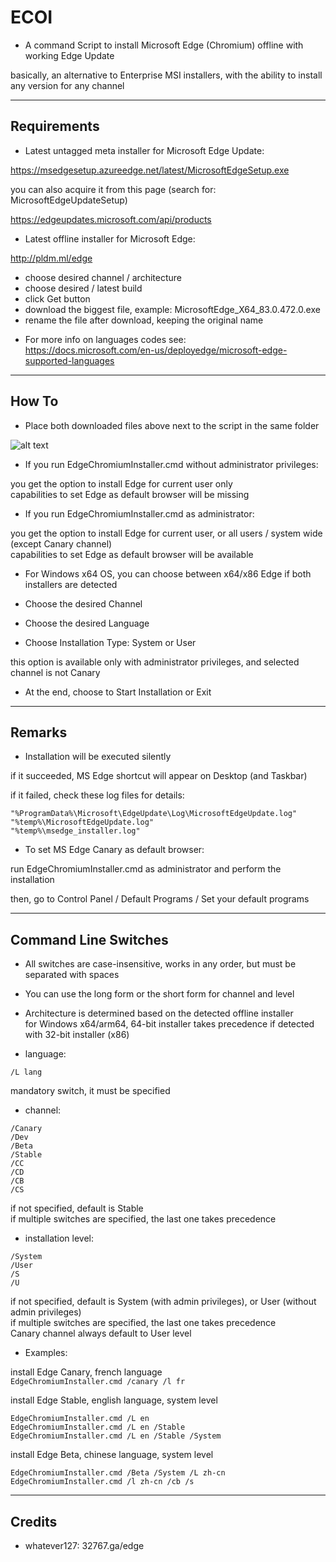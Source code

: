 # ECOI

* A command Script to install Microsoft Edge (Chromium) offline with working Edge Update

basically, an alternative to Enterprise MSI installers, with the ability to install any version for any channel

______________________________

## Requirements

* Latest untagged meta installer for Microsoft Edge Update:

https://msedgesetup.azureedge.net/latest/MicrosoftEdgeSetup.exe

you can also acquire it from this page (search for: MicrosoftEdgeUpdateSetup)

https://edgeupdates.microsoft.com/api/products

* Latest offline installer for Microsoft Edge:

http://pldm.ml/edge

- choose desired channel / architecture  
- choose desired / latest build  
- click Get button  
- download the biggest file, example: MicrosoftEdge_X64_83.0.472.0.exe  
- rename the file after download, keeping the original name

* For more info on languages codes see:  
https://docs.microsoft.com/en-us/deployedge/microsoft-edge-supported-languages

______________________________

## How To

* Place both downloaded files above next to the script in the same folder

![alt text](https://i.imgur.com/zutP24L.png)

* If you run EdgeChromiumInstaller.cmd without administrator privileges:

you get the option to install Edge for current user only  
capabilities to set Edge as default browser will be missing

* If you run EdgeChromiumInstaller.cmd as administrator:

you get the option to install Edge for current user, or all users / system wide (except Canary channel)  
capabilities to set Edge as default browser will be available

* For Windows x64 OS, you can choose between x64/x86 Edge if both installers are detected

* Choose the desired Channel

* Choose the desired Language
 
* Choose Installation Type: System or User

this option is available only with administrator privileges, and selected channel is not Canary

* At the end, choose to Start Installation or Exit

______________________________

## Remarks

* Installation will be executed silently

if it succeeded, MS Edge shortcut will appear on Desktop (and Taskbar)

if it failed, check these log files for details:

```
"%ProgramData%\Microsoft\EdgeUpdate\Log\MicrosoftEdgeUpdate.log"
"%temp%\MicrosoftEdgeUpdate.log"
"%temp%\msedge_installer.log"
```

* To set MS Edge Canary as default browser:

run EdgeChromiumInstaller.cmd as administrator and perform the installation

then, go to Control Panel / Default Programs / Set your default programs

______________________________

## Command Line Switches

* All switches are case-insensitive, works in any order, but must be separated with spaces

* You can use the long form or the short form for channel and level

* Architecture is determined based on the detected offline installer  
for Windows x64/arm64, 64-bit installer takes precedence if detected with 32-bit installer (x86)

- language:

`/L lang`

mandatory switch, it must be specified

- channel:

```
/Canary
/Dev
/Beta
/Stable
/CC
/CD
/CB
/CS
```

if not specified, default is Stable  
if multiple switches are specified, the last one takes precedence

- installation level:

```
/System
/User
/S
/U
```

if not specified, default is System (with admin privileges), or User (without admin privileges)  
if multiple switches are specified, the last one takes precedence  
Canary channel always default to User level

* Examples:

install Edge Canary, french language  
`EdgeChromiumInstaller.cmd /canary /l fr`

install Edge Stable, english language, system level  
```
EdgeChromiumInstaller.cmd /L en
EdgeChromiumInstaller.cmd /L en /Stable
EdgeChromiumInstaller.cmd /L en /Stable /System
```

install Edge Beta, chinese language, system level  
```
EdgeChromiumInstaller.cmd /Beta /System /L zh-cn
EdgeChromiumInstaller.cmd /l zh-cn /cb /s
```

______________________________

## Credits

- whatever127: 32767.ga/edge
